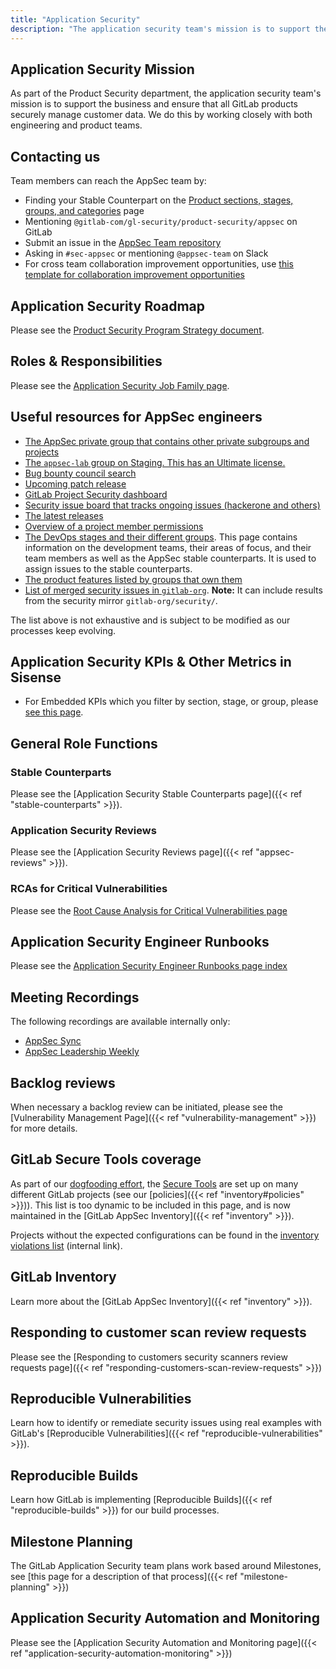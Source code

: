 ```yaml
---
title: "Application Security"
description: "The application security team's mission is to support the business and ensure that all GitLab products securely manage customer data."
---
```

<!-- markdownlint-disable MD052 -->

## Application Security Mission

As part of the Product Security department, the application security team's mission is to support the business and ensure that all GitLab products securely manage customer data. We do this by working closely with both engineering and product teams.

## Contacting us

Team members can reach the AppSec team by:

- Finding your Stable Counterpart on the [Product sections, stages, groups, and categories](/handbook/product/categories/) page
- Mentioning `@gitlab-com/gl-security/product-security/appsec` on GitLab
- Submit an issue in the [AppSec Team repository](https://gitlab.com/gitlab-com/gl-security/product-security/appsec/appsec-team/-/issues)
- Asking in `#sec-appsec` or mentioning `@appsec-team` on Slack
- For cross team collaboration improvement opportunities, use [this template for collaboration improvement opportunities](https://gitlab.com/gitlab-com/gl-security/product-security/appsec/appsec-team/-/issues/new?issuable_template=cross-team-collaboration-improvement)

## Application Security Roadmap

Please see the [Product Security Program Strategy document](https://docs.google.com/document/d/1Mba9ZhuVr2qBkvR7AqzNTUFMUTapJqiXkPUqc9Gr8io/edit).

## Roles & Responsibilities

Please see the [Application Security Job Family page](/job-families/security/application-security).

## Useful resources for AppSec engineers

- [The AppSec private group that contains other private subgroups and projects](https://gitlab.com/gitlab-com/gl-security/product-security/appsec)
- [The `appsec-lab` group on Staging. This has an Ultimate license.](https://staging.gitlab.com/appsec-lab)
- [Bug bounty council search](https://gitlab.com/gitlab-com/gl-security/engineering/-/issues?label_name%5B%5D=Bug+Bounty+Council)
- [Upcoming patch release](https://gitlab.com/gitlab-org/gitlab/-/issues?sort=created_date&state=opened&label_name%5B%5D=upcoming+security+release)
- [GitLab Project Security dashboard](https://gitlab.com/gitlab-org/gitlab/-/security/dashboard/?project_id=278964&scope=dismissed&page=1&days=90)
- [Security issue board that tracks ongoing issues (hackerone and others)](https://gitlab.com/groups/gitlab-org/-/boards/1216545?label_name[]=security)
- [The latest releases](https://gitlab.com/gitlab-org/gitlab/-/tags)
- [Overview of a project member permissions](https://gitlab.com/help/user/permissions)
- [The DevOps stages and their different groups](/handbook/product/categories/). This page contains information on the development teams, their areas of focus, and their team members as well as the AppSec stable counterparts. It is used to assign issues to the stable counterparts.
- [The product features listed by groups that own them](/handbook/product/categories/features/)
- [List of merged security issues in `gitlab-org`](https://gitlab.com/groups/gitlab-org/-/merge_requests?scope=all&state=merged&label_name[]=security&milestone_title=%23upcoming). **Note:** It can include results from the security mirror `gitlab-org/security/`.

The list above is not exhaustive and is subject to be modified as our processes keep evolving.

## Application Security KPIs & Other Metrics in Sisense

- For Embedded KPIs which you filter by section, stage, or group, please [see this page](https://10az.online.tableau.com/#/site/gitlab/views/appsectest2rawdata/AppSec-ApplicationandContainerVulnerabilityDashboard?:iid=4).

## General Role Functions

### Stable Counterparts

Please see the [Application Security Stable Counterparts page]({{< ref "stable-counterparts" >}}).

### Application Security Reviews

Please see the [Application Security Reviews page]({{< ref "appsec-reviews" >}}).

### RCAs for Critical Vulnerabilities

Please see the [Root Cause Analysis for Critical Vulnerabilities page](/handbook/security/root-cause-analysis)

## Application Security Engineer Runbooks

Please see the [Application Security Engineer Runbooks page index](runbooks})

## Meeting Recordings

The following recordings are available internally only:

- [AppSec Sync](https://drive.google.com/drive/folders/1sxnBhPNDofWg5JmKqrhEl5y4_aWldTbt)
- [AppSec Leadership Weekly](https://drive.google.com/drive/folders/1jyNYP2AOqoOPqr4qGMuh7PGha_j-7brb)

## Backlog reviews

When necessary a backlog review can be initiated, please see the [Vulnerability Management Page]({{< ref "vulnerability-management" >}}) for more details.

## GitLab Secure Tools coverage

As part of our [dogfooding effort](/handbook/product/product-processes/#dogfood-everything),
the [Secure Tools](https://docs.gitlab.com/ee/user/application_security/) are set up on many different GitLab projects (see our [policies]({{< ref "inventory#policies" >}})).
This list is too dynamic to be included in this page, and is now maintained in the [GitLab AppSec Inventory]({{< ref "inventory" >}}).

Projects without the expected configurations can be found in the [inventory violations list](https://gitlab.com/gitlab-com/gl-security/product-security/inventory/-/issues) (internal link).

## GitLab Inventory

Learn more about the [GitLab AppSec Inventory]({{< ref "inventory" >}}).

## Responding to customer scan review requests

Please see the [Responding to customers security scanners review requests page]({{< ref "responding-customers-scan-review-requests" >}})

## Reproducible Vulnerabilities

Learn how to identify or remediate security issues using real examples with GitLab's [Reproducible Vulnerabilities]({{< ref "reproducible-vulnerabilities" >}}).

## Reproducible Builds

Learn how GitLab is implementing [Reproducible Builds]({{< ref "reproducible-builds" >}}) for our build processes.

## Milestone Planning

The GitLab Application Security team plans work based around Milestones, see [this page for a description of that process]({{< ref "milestone-planning" >}})

## Application Security Automation and Monitoring

Please see the [Application Security Automation and Monitoring page]({{< ref "application-security-automation-monitoring" >}})
